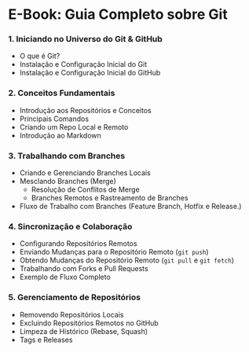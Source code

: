 # E-Book: Guia Completo sobre Git

### 1. Iniciando no Universo do Git & GitHub
- O que é Git?
- Instalação e Configuração Inicial do Git
- Instalação e Configuração Inicial do GitHub

### 2. Conceitos Fundamentais
- Introdução aos Repositórios e Conceitos
- Principais Comandos
- Criando um Repo Local e Remoto
- Introdução ao Markdown

### 3. Trabalhando com Branches
- Criando e Gerenciando Branches Locais
- Mesclando Branches (Merge)
    - Resolução de Conflitos de Merge
    - Branches Remotos e Rastreamento de Branches
- Fluxo de Trabalho com Branches (Feature Branch, Hotfix e Release.)

### 4. Sincronização e Colaboração
- Configurando Repositórios Remotos
- Enviando Mudanças para o Repositório Remoto (`git push`)
- Obtendo Mudanças do Repositório Remoto (`git pull` e `git fetch`)
- Trabalhando com Forks e Pull Requests
- Exemplo de Fluxo Completo

### 5. Gerenciamento de Repositórios
- Removendo Repositórios Locais
- Excluindo Repositórios Remotos no GitHub
- Limpeza de Histórico (Rebase, Squash)
- Tags e Releases